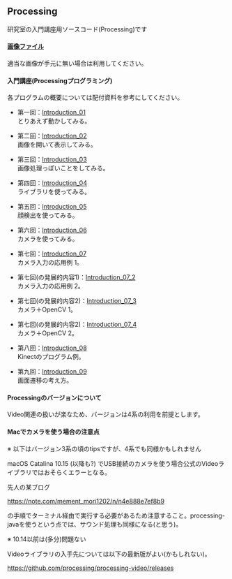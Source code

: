 Processing
---
研究室の入門講座用ソースコード(Processing)です
#### [画像ファイル](https://github.com/fudiwara/processing/tree/master/Image)
適当な画像が手元に無い場合は利用してください。

#### 入門講座(Processingプログラミング)
各プログラムの概要については配付資料を参考にしてください。  
* 第一回：[Introduction_01](https://github.com/fudiwara/processing/tree/master/Introduction_01)  
とりあえず動かしてみる。

* 第二回：[Introduction_02](https://github.com/fudiwara/processing/tree/master/Introduction_02)  
画像を開いて表示してみる。

* 第三回：[Introduction_03](https://github.com/fudiwara/processing/tree/master/Introduction_03)  
画像処理っぽいことをしてみる。

* 第四回：[Introduction_04](https://github.com/fudiwara/processing/tree/master/Introduction_04)  
ライブラリを使ってみる。

* 第五回：[Introduction_05](https://github.com/fudiwara/processing/tree/master/Introduction_05)  
顔検出を使ってみる。

* 第六回：[Introduction_06](https://github.com/fudiwara/processing/tree/master/Introduction_06)  
カメラを使ってみる。

* 第七回：[Introduction_07](https://github.com/fudiwara/processing/tree/master/Introduction_07)  
カメラ入力の応用例 1。

* 第七回(の発展的内容1)：[Introduction_07_2](https://github.com/fudiwara/processing/tree/master/Introduction_07_2)  
カメラ入力の応用例 2。

* 第七回(の発展的内容2)：[Introduction_07_3](https://github.com/fudiwara/processing/tree/master/Introduction_07_3)  
カメラ＋OpenCV 1。

* 第七回(の発展的内容2)：[Introduction_07_4](https://github.com/fudiwara/processing/tree/master/Introduction_07_4)  
カメラ＋OpenCV 2。

* 第八回：[Introduction_08](https://github.com/fudiwara/processing/tree/master/Introduction_08)  
Kinectのプログラム例。

* 第九回：[Introduction_09](https://github.com/fudiwara/processing/tree/master/Introduction_09)  
画面遷移の考え方。

#### Processingのバージョンについて
Video関連の扱いが楽なため、バージョンは4系の利用を前提とします。

#### Macでカメラを使う場合の注意点
※ 以下はバージョン3系の頃のtipsですが、4系でも同様かもしれません

macOS Catalina 10.15 (以降も?) でUSB接続のカメラを使う場合公式のVideoライブラリではおそらくエラーとなる。

先人の某ブログ

https://note.com/mement_mori1202/n/n4e888e7ef8b9

の手順でターミナル経由で実行する必要があるため注意すること。processing-javaを使うという点では、サウンド処理も同様になる(と思う)。

※ 10.14以前は(多分)問題ない

Videoライブラリの入手先については以下の最新版がよい(かもしれない)。

https://github.com/processing/processing-video/releases